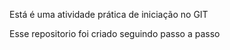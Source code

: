 Está é uma atividade prática de iniciação no GIT

Esse repositorio foi criado seguindo passo a passo
